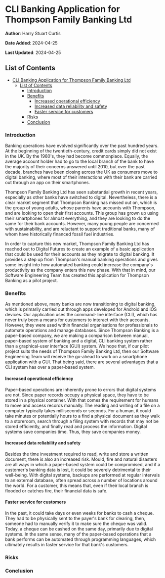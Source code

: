 # CLI Banking Application for Thompson Family Banking Ltd

**Author**: Harry Stuart Curtis

**Date Added**: 2024-04-25

**Last Updated**: 2024-04-25

## List of Contents

- [CLI Banking Application for Thompson Family Banking Ltd](#cli-banking-application-for-thompson-family-banking-ltd)
  - [List of Contents](#list-of-contents)
    - [Introduction](#introduction)
    - [Benefits](#benefits)
      - [Increased operational efficiency](#increased-operational-efficiency)
      - [Increased data reliability and safety](#increased-data-reliability-and-safety)
      - [Faster service for customers](#faster-service-for-customers)
    - [Risks](#risks)
    - [Conclusion](#conclusion)

### Introduction

Banking operations have evolved significantly over the past hundred years. At the beginning of the twentieth-century, credit cards simply did not exist in the UK. By the 1980's, they had become commonplace. Equally, the average account holder had to go to the local branch of the bank to have the majority of their concerns answered until 2010, but over the past decade, branches have been closing across the UK as consumers move to digital banking, where most of their interactions with their bank are carried out through an app on their smartphones.

Thompson Family Banking Ltd has seen substantial growth in recent years, especially as other banks have switched to digital. Nevertheless, there is a clear market segment that Thompson Banking has missed out on, which is the group of young adults, whose parents have accounts with Thompson, and are looking to open their first accounts. This group has grown up using their smartphones for almost everything, and they are looking to do the same for their bank accounts. However, many young people are concerned with sustainability, and are reluctant to support traditional banks, many of whom have historically financed fossil fuel industries.

In order to capture this new market, Thompson Family Banking Ltd has reached out to Digital Futures to create an example of a basic application that could be used for their accounts as they migrate to digital banking. It provides a step up from Thompson's manual banking operations and gives some insight into how automated banking could increase the company's productivity as the company enters this new phase. With that in mind, our Software Engineering Team has created this application for Thompson Banking as a pilot project.

### Benefits

As mentioned above, many banks are now transitioning to digital banking, which is primarily carried out through apps developed for Android and iOS devices. Our application uses the command-line interface (CLI), which has never truly been a means for customers to interact with their accounts. However, they were used within financial organisations for professionals to automate operations and manage databases. Since Thompson Banking is a paper-based company, we are making a comparison between manual, paper-based system of banking and a digital, CLI banking system rather than a graphical-user interface (GUI) system. We hope that, if our pilot project suits the needs of Thompson Family Banking Ltd, then our Software Engineering Team will receive the go-ahead to work on a smartphone application with a GUI. That being said, there are several advantages that a CLI system has over a paper-based system.

#### Increased operational efficiency

Paper-based operations are inherently prone to errors that digital systems are not. Since paper records occupy a physical space, they have to be stored in a physical container. With that comes the requirement for humans to move and access records manually. The reading and writing of a file on a computer typically takes milliseconds or seconds. For a human, it could take minutes or potentially hours to a find a physical document as they walk to a storeroom, search through a filing system with records that may not be stored efficiently, and finally read and process the information. Digital systems save companies time. Thus, they save companies money.

#### Increased data reliability and safety

Besides the time investment required to read, write and store a written document, there is also an increased risk. Mould, fire and natural disasters are all ways in which a paper-based system could be compromised, and if a customer's banking data is lost, it could be severely detrimental to their well-being. With digital systems, backups are performed at regular intervals to an external database, often spread across a number of locations around the world. For a customer, this means that, even if their local branch is flooded or catches fire, their financial data is safe.

#### Faster service for customers

In the past, it could take days or even weeks for banks to cash a cheque. They had to be physically sent to the payer's bank for clearing, then, someone had to manually verify it to make sure the cheque was valid. Today, a cheque can be cashed on the same day, primarily due to digital systems. In the same sense, many of the paper-based operations that a bank performs can be automated through programming languages, which ultimately results in faster service for that bank's customers.

### Risks

### Conclusion